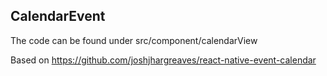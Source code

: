 ## CalendarEvent

The code can be found under src/component/calendarView

Based on https://github.com/joshjhargreaves/react-native-event-calendar